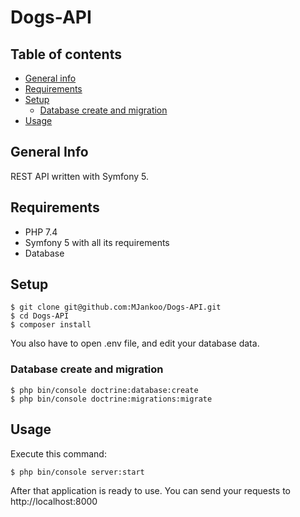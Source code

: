 # Dogs-API

## Table of contents
* [General info](#general-info)
* [Requirements](#requirements)
* [Setup](#setup)
  - [Database create and migration](#database-create-and-migration)
* [Usage](#setup)

## General Info
REST API written with Symfony 5. 

## Requirements
* PHP 7.4
* Symfony 5 with all its requirements
* Database

## Setup
```
$ git clone git@github.com:MJankoo/Dogs-API.git
$ cd Dogs-API
$ composer install
```
You also have to open .env file, and edit your database data.

### Database create and migration
```
$ php bin/console doctrine:database:create
$ php bin/console doctrine:migrations:migrate
```

## Usage
Execute this command:
```
$ php bin/console server:start
```
After that application is ready to use. You can send your requests to http://localhost:8000
